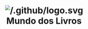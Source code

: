 <h1 align="center">
    <img alt="/.github/logo.svg" src="logo" />
    <br>
    Mundo dos Livros
</h1>

